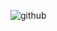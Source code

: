 
![github](https://user-images.githubusercontent.com/59787504/86870271-cef77380-c0f7-11ea-8b52-d0ba25eaa107.gif)
